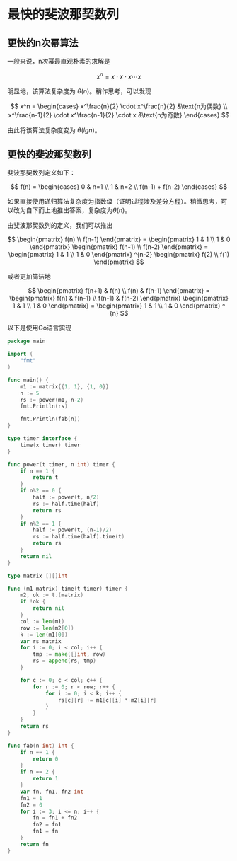 # 最快的斐波那契数列

## 更快的n次幂算法

一般来说，n次幂最直观朴素的求解是

$$
x^n = x\cdot x\cdot x \cdots x
$$

明显地，该算法复杂度为 $\theta (n)$。稍作思考，可以发现

$$
x^n = \begin{cases}
    x^\frac{n}{2} \cdot x^\frac{n}{2} &\text{n为偶数} \\
    x^\frac{n-1}{2} \cdot x^\frac{n-1}{2} \cdot x &\text{n为奇数}
\end{cases}
$$

由此将该算法复杂度变为 $\theta (lgn)$。

## 更快的斐波那契数列

斐波那契数列定义如下：

$$
f(n) = \begin{cases}
    0 & n=1 \\
    1 & n=2 \\
    f(n-1) + f(n-2)
\end{cases}
$$

如果直接使用递归算法复杂度为指数级（证明过程涉及差分方程）。稍微思考，可以改为自下而上地推出答案，复杂度为$\theta (n)$。

由斐波那契数列的定义，我们可以推出

$$
\begin{pmatrix}
    f(n) \\
    f(n-1)
\end{pmatrix} = \begin{pmatrix}
    1 & 1 \\
    1 & 0
\end{pmatrix} \begin{pmatrix}
    f(n-1) \\
    f(n-2)
\end{pmatrix} = \begin{pmatrix}
    1 & 1 \\
    1 & 0
\end{pmatrix} ^{n-2} \begin{pmatrix}
    f(2) \\
    f(1)
\end{pmatrix}
$$

或者更加简洁地

$$
\begin{pmatrix}
    f(n+1) & f(n) \\
    f(n) & f(n-1)
\end{pmatrix} = \begin{pmatrix}
    f(n) & f(n-1) \\
    f(n-1) & f(n-2)
\end{pmatrix} \begin{pmatrix}
    1 & 1 \\
    1 & 0
\end{pmatrix} = \begin{pmatrix}
    1 & 1 \\
    1 & 0
\end{pmatrix} ^ {n}
$$

以下是使用Go语言实现

```go
package main

import (
    "fmt"
)

func main() {
    m1 := matrix{{1, 1}, {1, 0}}
    n := 5
    rs := power(m1, n-2)
    fmt.Println(rs)

    fmt.Println(fab(n))
}

type timer interface {
    time(x timer) timer
}

func power(t timer, n int) timer {
    if n == 1 {
        return t
    }
    if n%2 == 0 {
        half := power(t, n/2)
        rs := half.time(half)
        return rs
    }
    if n%2 == 1 {
        half := power(t, (n-1)/2)
        rs := half.time(half).time(t)
        return rs
    }
    return nil
}

type matrix [][]int

func (m1 matrix) time(t timer) timer {
    m2, ok := t.(matrix)
    if !ok {
        return nil
    }
    col := len(m1)
    row := len(m2[0])
    k := len(m1[0])
    var rs matrix
    for i := 0; i < col; i++ {
        tmp := make([]int, row)
        rs = append(rs, tmp)
    }

    for c := 0; c < col; c++ {
        for r := 0; r < row; r++ {
            for i := 0; i < k; i++ {
                rs[c][r] += m1[c][i] * m2[i][r]
            }
        }
    }
    return rs
}

func fab(n int) int {
    if n == 1 {
        return 0
    }
    if n == 2 {
        return 1
    }
    var fn, fn1, fn2 int
    fn1 = 1
    fn2 = 0
    for i := 3; i <= n; i++ {
        fn = fn1 + fn2
        fn2 = fn1
        fn1 = fn
    }
    return fn
}
```
